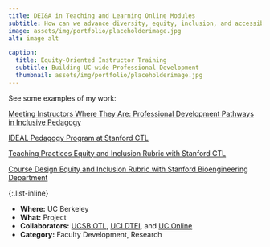 ```yaml
---
title: DEI&A in Teaching and Learning Online Modules
subtitle: How can we advance diversity, equity, inclusion, and accessibilty in teaching and learning through shared resources?
image: assets/img/portfolio/placeholderimage.jpg
alt: image alt

caption:
  title: Equity-Oriented Instructor Training
  subtitle: Building UC-wide Professional Development
  thumbnail: assets/img/portfolio/placeholderimage.jpg
---
```


See some examples of my work:

[Meeting Instructors Where They Are: Professional Development Pathways in Inclusive Pedagogy](https://podconference2021.sched.com/event/p8ms/meeting-instructors-where-they-are-professional-development-pathways-in-inclusive-pedagogy)

[IDEAL Pedagogy Program at Stanford CTL](https://ctl.stanford.edu/teaching-support/programs-workshops-resources/ideal-pedagogy)

[Teaching Practices Equity and Inclusion Rubric with Stanford CTL](bit.ly/teaching-equity-rubric)

[Course Design Equity and Inclusion Rubric with Stanford Bioengineering Department](bit.ly/course-equity-rubric)

{:.list-inline}
- **Where:** UC Berkeley
- **What:** Project
- **Collaborators:** [UCSB OTL](https://otl.ucsb.edu/), [UCI DTEI](https://dtei.uci.edu/), and [UC Online](https://www.ucop.edu/educational-innovations-services/programs-and-initiatives/index.html)
- **Category:** Faculty Development, Research
